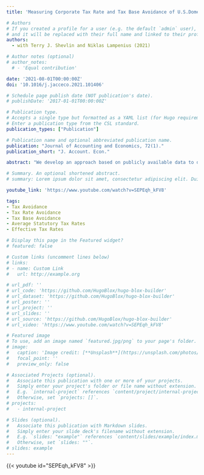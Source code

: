 ```yaml
---
title: 'Measuring Corporate Tax Rate and Tax Base Avoidance of U.S.Domestic and U.S. Multinational Firms'

# Authors
# If you created a profile for a user (e.g. the default `admin` user), write the username (folder name) here
# and it will be replaced with their full name and linked to their profile.
authors:
  - with Terry J. Shevlin and Niklas Lampenius (2021)

# Author notes (optional)
# author_notes:
  # - 'Equal contribution'

date: '2021-08-01T00:00:00Z'
doi: '10.1016/j.jacceco.2021.101406'

# Schedule page publish date (NOT publication's date).
# publishDate: '2017-01-01T00:00:00Z'

# Publication type.
# Accepts a single type but formatted as a YAML list (for Hugo requirements).
# Enter a publication type from the CSL standard.
publication_types: ["Publication"]

# Publication name and optional abbreviated publication name.
publication: "Journal of Accounting and Economics, 72(1)."
publication_short: "J. Account. Econ."

abstract: "We develop an approach based on publicly available data to decompose and quantify tax avoidance into two separate components: tax rate avoidance and tax base avoidance. Our measures are based on the average statutory tax rate, which accounts for the statutory tax rates across all transactions of a firm. We illustrate and validate our measures using simulation data, the Tax Reform Act of 1986, the Tax Cuts and Jobs Act of 2017, changes in tax rate avoidance and tax base avoidance across time, bonus depreciation time periods, several sample splits of U.S. multinational and domestic firms, differences across industries, and firms operating in tax haven locations. The measures allow regulators and researchers to gain insights into these two conceptually different tax avoidance strategies."

# Summary. An optional shortened abstract.
# summary: Lorem ipsum dolor sit amet, consectetur adipiscing elit. Duis posuere tellus ac convallis placerat. Proin tincidunt magna sed ex sollicitudin condimentum.

youtube_link: 'https://www.youtube.com/watch?v=SEPEqh_kFV8'

tags: 
- Tax Avoidance
- Tax Rate Avoidance
- Tax Base Avoidance
- Average Statutory Tax Rates
- Effective Tax Rates

# Display this page in the Featured widget?
# featured: false

# Custom links (uncomment lines below)
# links:
# - name: Custom Link
#   url: http://example.org

# url_pdf: ''
# url_code: 'https://github.com/HugoBlox/hugo-blox-builder'
# url_dataset: 'https://github.com/HugoBlox/hugo-blox-builder'
# url_poster: ''
# url_project: ''
# url_slides: ''
# url_source: 'https://github.com/HugoBlox/hugo-blox-builder'
# url_video: 'https://www.youtube.com/watch?v=SEPEqh_kFV8'

# Featured image
# To use, add an image named `featured.jpg/png` to your page's folder.
# image:
#   caption: 'Image credit: [**Unsplash**](https://unsplash.com/photos/pLCdAaMFLTE)'
#   focal_point: ''
#   preview_only: false

# Associated Projects (optional).
#   Associate this publication with one or more of your projects.
#   Simply enter your project's folder or file name without extension.
#   E.g. `internal-project` references `content/project/internal-project/index.md`.
#   Otherwise, set `projects: []`.
# projects:
#   - internal-project

# Slides (optional).
#   Associate this publication with Markdown slides.
#   Simply enter your slide deck's filename without extension.
#   E.g. `slides: "example"` references `content/slides/example/index.md`.
#   Otherwise, set `slides: ""`.
# slides: example
---
```

{{< youtube id="SEPEqh_kFV8" >}}
